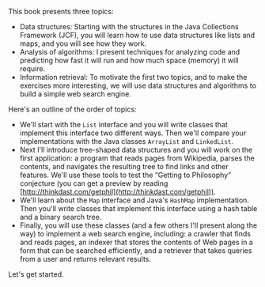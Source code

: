This book presents three topics:



*  Data structures: Starting with the structures in the Java Collections Framework (JCF), you will learn how to use data structures like lists and maps, and you will see how they work.
*  Analysis of algorithms: I present techniques for analyzing code and predicting how fast it will run and how much space (memory) it will require.
*  Information retrieval: To motivate the first two topics, and to make the exercises more interesting, we will use data structures and algorithms to build a simple web search engine. 

Here's an outline of the order of topics:



*  We'll start with the `List` interface and you will write classes that implement this interface two different ways.  Then we'll compare your implementations with the Java classes `ArrayList` and `LinkedList`.
*  Next I'll introduce tree-shaped data structures and you will work on the first application: a program that reads pages from Wikipedia, parses the contents, and navigates the resulting tree to find links and other features.  We'll use these tools to test the “Getting to Philosophy” conjecture (you can get a preview by reading [http://thinkdast.com/getphil](http://thinkdast.com/getphil)).
*  We'll learn about the `Map` interface and Java's `HashMap` implementation.  Then you'll write classes that implement this interface using a hash table and a binary search tree.
*  Finally, you will use these classes (and a few others I'll present along the way) to implement a web search engine, including: a crawler that finds and reads pages, an indexer that stores the contents of Web pages in a form that can be searched efficiently, and a retriever that takes queries from a user and returns relevant results. 

Let's get started.